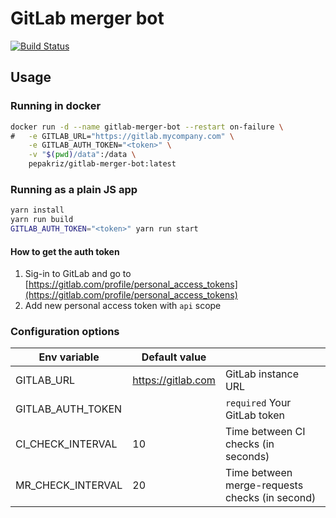 # GitLab merger bot

[![Build Status](https://travis-ci.org/pepakriz/gitlab-merger-bot.svg)](https://travis-ci.org/pepakriz/gitlab-merger-bot)

## Usage

### Running in docker

```bash
docker run -d --name gitlab-merger-bot --restart on-failure \
#	-e GITLAB_URL="https://gitlab.mycompany.com" \
	-e GITLAB_AUTH_TOKEN="<token>" \
	-v "$(pwd)/data":/data \
	pepakriz/gitlab-merger-bot:latest
```

### Running as a plain JS app

```bash
yarn install
yarn run build
GITLAB_AUTH_TOKEN="<token>" yarn run start
```

#### How to get the auth token

1) Sig-in to GitLab and go to [https://gitlab.com/profile/personal_access_tokens](https://gitlab.com/profile/personal_access_tokens)
2) Add new personal access token with `api` scope

### Configuration options

| Env variable | Default value |  |
|-------------------|--------------------|-------------------|
| GITLAB_URL | https://gitlab.com | GitLab instance URL  |
| GITLAB_AUTH_TOKEN |  | `required` Your GitLab token |
| CI_CHECK_INTERVAL | 10 | Time between CI checks (in seconds) |
| MR_CHECK_INTERVAL | 20 | Time between merge-requests checks (in second) |
